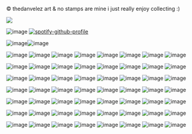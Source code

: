 © thedanvelez art
& no stamps are mine
i just really enjoy collecting :)

![](https://komarev.com/ghpvc/?username=cauIfield)

![image](https://github.com/user-attachments/assets/678fd5a1-898b-40b5-afb0-4064714cca49) [![spotify-github-profile](https://spotify-github-profile.kittinanx.com/api/view?uid=cc7ruoqolcp0f2nf5f1txlivi&cover_image=true&theme=default&show_offline=false&background_color=121212&interchange=false&bar_color=f2f2f2&bar_color_cover=true)](https://spotify-github-profile.kittinanx.com/api/view?uid=cc7ruoqolcp0f2nf5f1txlivi&redirect=true)

![image](https://github.com/user-attachments/assets/9ee7769d-a194-49b6-8166-1a88de223099)![image](https://github.com/user-attachments/assets/d89c2f5b-276d-449b-9544-be49fd12db03)

![image](https://github.com/user-attachments/assets/bc01979f-0c5a-446a-afa3-02c5b622c6cd) ![image](https://github.com/user-attachments/assets/21d62ca0-05db-4356-87fb-61ec0ed57198) ![image](https://github.com/user-attachments/assets/425471b0-0709-4e02-a6d8-1c6b8d4dff75)
![image](https://github.com/user-attachments/assets/aa911a68-a8dd-4995-9eac-69362851b53d)  ![image](https://github.com/user-attachments/assets/171b1dad-9658-4ce0-982f-94b12bf87483)
![image](https://github.com/user-attachments/assets/bab95f98-8174-40ab-b41e-547ab88d8b6c) ![image](https://github.com/user-attachments/assets/235a3509-ddf3-4b2b-b973-c619b73abddd) ![image](https://github.com/user-attachments/assets/0d3353d0-a871-4eb0-a46d-0d3f781d935a)

![image](https://github.com/user-attachments/assets/51bc483e-2ec8-4ac0-b2d8-97f4ce3297b1) ![image](https://github.com/user-attachments/assets/d9ccf98d-c495-49d2-a883-29db1e0ee18e) ![image](https://github.com/user-attachments/assets/7ef5be62-8c09-4977-9e8c-1d10936b5da2)
![image](https://github.com/user-attachments/assets/8d8df494-ab79-4d12-ab6f-27ac38383f72) ![image](https://github.com/user-attachments/assets/636c2ae0-b8b1-4734-a7ac-1b5edf5bb467) ![image](https://github.com/user-attachments/assets/dde061e3-2783-4544-abf0-dbc424a6f8b2)
![image](https://github.com/user-attachments/assets/2f5fea9b-50ae-4946-bfb3-6a6289726a83) ![image](https://github.com/user-attachments/assets/9740535a-086a-4375-add4-17fbfe5584a8) 

![image](https://github.com/user-attachments/assets/5da3450b-05e2-47f8-9737-876a2f82c952) ![image](https://github.com/user-attachments/assets/73d4154f-7fb1-42af-9dfb-c2d38f754549) ![image](https://github.com/user-attachments/assets/3745a3fb-4702-4c71-89a6-b4a985ba0597)
![image](https://github.com/user-attachments/assets/07cd87d2-d6a5-406d-9f74-6d5740eba4b9) ![image](https://github.com/user-attachments/assets/7d4f4ff7-8b83-4544-b7eb-fcb607c9ad94) ![image](https://github.com/user-attachments/assets/7e1a97df-2175-41a5-acbb-838e3a503397)
![image](https://github.com/user-attachments/assets/2847ea88-adfe-48c6-b623-024d9f53bfe6) ![image](https://github.com/user-attachments/assets/bea90719-895d-465b-b288-81bb2f423d2a)

![image](https://github.com/user-attachments/assets/be100fc9-5ebc-49de-9fce-29fc3afd6abd) ![image](https://github.com/user-attachments/assets/22eac6ce-52f4-4d6a-b0b8-cbd6cfb2fcb5) ![image](https://github.com/user-attachments/assets/231242f2-ab82-45b0-ab47-c01ec82e30a7)
![image](https://github.com/user-attachments/assets/20ac43ec-cdd9-413d-afbd-28e853f406fb) ![image](https://github.com/user-attachments/assets/f5951667-c3d4-4518-8c03-81be921bf1bf) ![image](https://github.com/user-attachments/assets/4510255e-59e6-4822-84fd-1929d1d556a8)
![image](https://github.com/user-attachments/assets/e9096eae-7c98-4f6b-8589-5136304e3b09) ![image](https://github.com/user-attachments/assets/11b4839d-0c17-4208-bbcd-45975e3c99a0)

![image](https://github.com/user-attachments/assets/f4b04d47-63c5-4b49-8281-ecd29fcbabf1) ![image](https://github.com/user-attachments/assets/d572707f-3618-4d36-85ca-b0a15b75ff5a) ![image](https://github.com/user-attachments/assets/1aeac8a3-173e-4cea-b1ac-eeac7d63be09)
![image](https://github.com/user-attachments/assets/82028314-1ab0-42aa-9a94-3b002f0a8f9f) ![image](https://github.com/user-attachments/assets/d1792a19-4ca7-4ed2-a83b-9e68fded7d68) ![image](https://github.com/user-attachments/assets/08ac506f-f52c-44da-9b27-1cfb6ff45b40)
![image](https://github.com/user-attachments/assets/6a79bb1b-d455-4029-852e-a93cd148dfda) ![image](https://github.com/user-attachments/assets/a462338a-debc-4be4-9520-ce123c76dead)

![image](https://github.com/user-attachments/assets/ab64af14-385b-465c-b4bb-aaba8c3e11fa) ![image](https://github.com/user-attachments/assets/96e7a848-dc39-45d6-b0a1-215d0cf1ef38) ![image](https://github.com/user-attachments/assets/22fe4537-f1e7-4f86-8371-4428b60b6021)
![image](https://github.com/user-attachments/assets/15ca7400-4b07-4f6f-a1f1-3a9ebe536cb9) ![image](https://github.com/user-attachments/assets/c23273ca-b5bb-4956-b0c7-7ef86b23effd) ![image](https://github.com/user-attachments/assets/476cba18-adb0-4ff5-8646-224aa2809620)
![image](https://github.com/user-attachments/assets/213655d0-a9b6-41f1-8a8d-339d67843280) ![image](https://github.com/user-attachments/assets/07de82c0-5a4e-4f64-b6c6-90db3c50e7d2)

![image](https://github.com/user-attachments/assets/5c144472-3373-42e2-b11d-70186a4ca7f0) ![image](https://github.com/user-attachments/assets/2208199d-e3e8-4705-98a0-b014ff074261) ![image](https://github.com/user-attachments/assets/3eea6a1b-e9ce-4fb5-bab7-d0f5cd567941)
![image](https://github.com/user-attachments/assets/561b3907-7747-4dbd-a95a-6914f1ce449c) ![image](https://github.com/user-attachments/assets/b79077e1-4878-481c-8258-083a85212e57) ![image](https://github.com/user-attachments/assets/5c986275-b3b1-4c1e-baa7-c43f34cffe9a)
![image](https://github.com/user-attachments/assets/502c0555-ca4c-4dd0-b4ad-9b8063b64ae2) ![image](https://github.com/user-attachments/assets/dcfe17ed-5021-40a1-af5a-4062a947adc6)
































